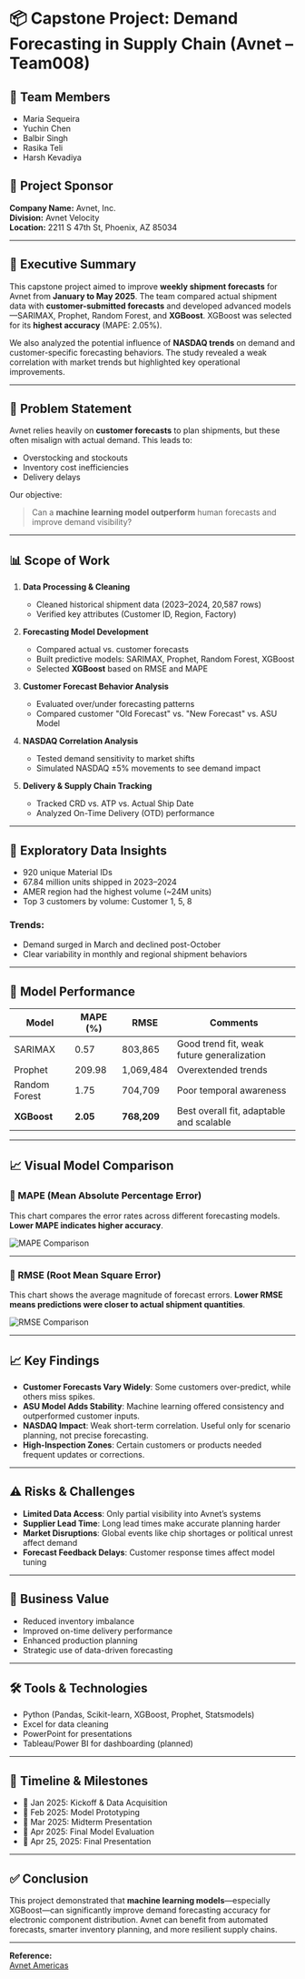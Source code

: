 # 📦 Capstone Project: Demand Forecasting in Supply Chain (Avnet – Team008)

## 👥 Team Members
- Maria Sequeira  
- Yuchin Chen  
- Balbir Singh  
- Rasika Teli  
- Harsh Kevadiya  

## 🎯 Project Sponsor
**Company Name:** Avnet, Inc.  
**Division:** Avnet Velocity  
**Location:** 2211 S 47th St, Phoenix, AZ 85034  

---

## 📌 Executive Summary

This capstone project aimed to improve **weekly shipment forecasts** for Avnet from **January to May 2025**. The team compared actual shipment data with **customer-submitted forecasts** and developed advanced models—SARIMAX, Prophet, Random Forest, and **XGBoost**. XGBoost was selected for its **highest accuracy** (MAPE: 2.05%).

We also analyzed the potential influence of **NASDAQ trends** on demand and customer-specific forecasting behaviors. The study revealed a weak correlation with market trends but highlighted key operational improvements.

---

## 🧩 Problem Statement

Avnet relies heavily on **customer forecasts** to plan shipments, but these often misalign with actual demand. This leads to:
- Overstocking and stockouts  
- Inventory cost inefficiencies  
- Delivery delays  

Our objective:  
> Can a **machine learning model outperform** human forecasts and improve demand visibility?

---

## 📊 Scope of Work

1. **Data Processing & Cleaning**  
   - Cleaned historical shipment data (2023–2024, 20,587 rows)  
   - Verified key attributes (Customer ID, Region, Factory)

2. **Forecasting Model Development**  
   - Compared actual vs. customer forecasts  
   - Built predictive models: SARIMAX, Prophet, Random Forest, XGBoost  
   - Selected **XGBoost** based on RMSE and MAPE

3. **Customer Forecast Behavior Analysis**  
   - Evaluated over/under forecasting patterns  
   - Compared customer "Old Forecast" vs. "New Forecast" vs. ASU Model

4. **NASDAQ Correlation Analysis**  
   - Tested demand sensitivity to market shifts  
   - Simulated NASDAQ ±5% movements to see demand impact

5. **Delivery & Supply Chain Tracking**  
   - Tracked CRD vs. ATP vs. Actual Ship Date  
   - Analyzed On-Time Delivery (OTD) performance  

---

## 🧠 Exploratory Data Insights

- 920 unique Material IDs  
- 67.84 million units shipped in 2023–2024  
- AMER region had the highest volume (~24M units)  
- Top 3 customers by volume: Customer 1, 5, 8  

### Trends:
- Demand surged in March and declined post-October  
- Clear variability in monthly and regional shipment behaviors  

---

## 🤖 Model Performance

| Model         | MAPE (%) | RMSE        | Comments |
|---------------|----------|-------------|----------|
| SARIMAX       | 0.57     | 803,865     | Good trend fit, weak future generalization |
| Prophet       | 209.98   | 1,069,484   | Overextended trends |
| Random Forest | 1.75     | 704,709     | Poor temporal awareness |
| **XGBoost**   | **2.05** | **768,209** | Best overall fit, adaptable and scalable |

---

## 📈 Visual Model Comparison

### 🔹 MAPE (Mean Absolute Percentage Error)

This chart compares the error rates across different forecasting models. **Lower MAPE indicates higher accuracy**.

![MAPE Comparison](MAPE_Comparison.png)

---

### 🔹 RMSE (Root Mean Square Error)

This chart shows the average magnitude of forecast errors. **Lower RMSE means predictions were closer to actual shipment quantities**.

![RMSE Comparison](RMSE_Comparison.png)

---

## 📈 Key Findings

- **Customer Forecasts Vary Widely**: Some customers over-predict, while others miss spikes.  
- **ASU Model Adds Stability**: Machine learning offered consistency and outperformed customer inputs.  
- **NASDAQ Impact**: Weak short-term correlation. Useful only for scenario planning, not precise forecasting.  
- **High-Inspection Zones**: Certain customers or products needed frequent updates or corrections.  

---

## ⚠️ Risks & Challenges

- **Limited Data Access**: Only partial visibility into Avnet’s systems  
- **Supplier Lead Time**: Long lead times make accurate planning harder  
- **Market Disruptions**: Global events like chip shortages or political unrest affect demand  
- **Forecast Feedback Delays**: Customer response times affect model tuning  

---

## 📢 Business Value

- Reduced inventory imbalance  
- Improved on-time delivery performance  
- Enhanced production planning  
- Strategic use of data-driven forecasting  

---

## 🛠️ Tools & Technologies

- Python (Pandas, Scikit-learn, XGBoost, Prophet, Statsmodels)  
- Excel for data cleaning  
- PowerPoint for presentations  
- Tableau/Power BI for dashboarding (planned)  

---

## 📅 Timeline & Milestones

- 📍 Jan 2025: Kickoff & Data Acquisition  
- 📍 Feb 2025: Model Prototyping  
- 📍 Mar 2025: Midterm Presentation  
- 📍 Apr 2025: Final Model Evaluation  
- 📍 Apr 25, 2025: Final Presentation  

---

## ✅ Conclusion

This project demonstrated that **machine learning models**—especially XGBoost—can significantly improve demand forecasting accuracy for electronic component distribution. Avnet can benefit from automated forecasts, smarter inventory planning, and more resilient supply chains.

---

**Reference:**  
[Avnet Americas](https://www.avnet.com/americas/)
